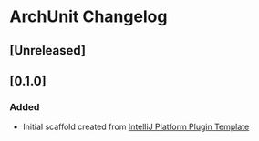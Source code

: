 <!-- Keep a Changelog guide -> https://keepachangelog.com -->

# ArchUnit Changelog

## [Unreleased]

## [0.1.0]
### Added
- Initial scaffold created from [IntelliJ Platform Plugin Template](https://github.com/JetBrains/intellij-platform-plugin-template)
